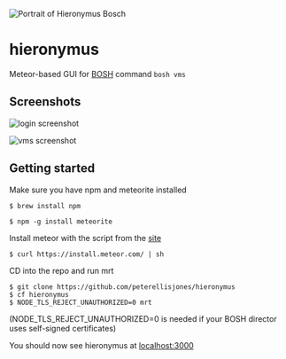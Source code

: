 ![Portrait of Hieronymus Bosch](http://i.imgur.com/MV47cvm.gif)

hieronymus
==========

Meteor-based GUI for [BOSH](https://github.com/cloudfoundry/bosh) command `bosh vms`

## Screenshots

![login screenshot](http://i.imgur.com/twrH9vg.png)

![vms screenshot](http://i.imgur.com/9dpgy8o.png)

## Getting started

Make sure you have npm and meteorite installed

    $ brew install npm
    
    $ npm -g install meteorite
    
Install meteor with the script from the [site](http://meteor.com)

    $ curl https://install.meteor.com/ | sh
    
CD into the repo and run mrt

    $ git clone https://github.com/peterellisjones/hieronymus
    $ cf hieronymus
    $ NODE_TLS_REJECT_UNAUTHORIZED=0 mrt
    
(NODE_TLS_REJECT_UNAUTHORIZED=0 is needed if your BOSH director uses self-signed certificates)
    
You should now see hieronymus at [localhost:3000](http://localhost:3000)
